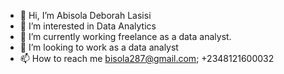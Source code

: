 - 👋 Hi, I’m Abisola Deborah Lasisi
- 👀 I’m interested in Data Analytics
- 🌱 I’m currently working freelance as a data analyst.
- 💞️ I’m looking to work as a data analyst
- 📫 How to reach me bisola287@gmail.com; +2348121600032

<!---
Adukemi/Adukemi is a ✨ special ✨ repository because its `README.md` (this file) appears on your GitHub profile.
You can click the Preview link to take a look at your changes.
--->
